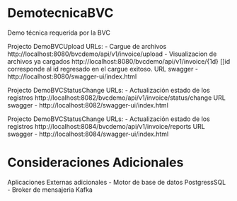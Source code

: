 # DemotecnicaBVC
Demo técnica requerida por la BVC

Projecto DemoBVCUpload
	URLs:
		- Cargue de archivos 
			http://localhost:8080/bvcdemo/api/v1/invoice/upload
		- Visualizacion de archivos ya cargados 
			http://localhost:8080/bvcdemo/api/v1/invoice/{1d}
				[]id corresponde al id regresado en el cargue exitoso.
	URL swagger
		- http://localhost:8080/swagger-ui/index.html


Projecto DemoBVCStatusChange
	URLs:
		- Actualización estado de los registros
			http://localhost:8082/bvcdemo/api/v1/invoice/status/change
	URL swagger
		- http://localhost:8082/swagger-ui/index.html
		
Projecto DemoBVCStatusChange
	URLs:
		- Actualización estado de los registros
			http://localhost:8084/bvcdemo/api/v1/invoice/reports
	URL swagger
		- http://localhost:8084/swagger-ui/index.html
		


Consideraciones Adicionales
=====================================
Aplicaciones Externas adicionales
	- Motor de base de datos PostgressSQL
	- Broker de mensajeria Kafka
